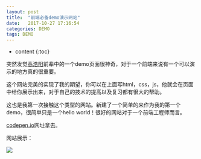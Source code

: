 ```yaml
---
layout: post
title:  "前端必备demo演示网站"
date:   2017-10-27 17:16:54
categories: DEMO
tags: DEMO
---
```


* content
{:toc}

突然发觉[高浩阳](https://github.com/Gaohaoyang)前辈中的一个demo页面很神奇，对于一个前端来说有一个可以演示的地方真的很重要。

这个网站完美的实现了我的期望，你可以在上面写html，css，js，他就会在页面中给你展示出来，对于自己的技术的提高以及复习都有很大的帮助。

这也是我第一次接触这个类型的网站。新建了一个简单的来作为我的第一个demo，很简单只是一个hello world！很好的网站对于一个前端工程师而言。

[codepen.io](https://codepen.io/)网址拿去。

网站展示：

![](http://oujvmc3la.bkt.clouddn.com/demo.PNG)
